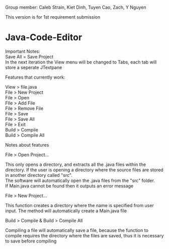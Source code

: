 Group member: Caleb Strain, Kiet Dinh, Tuyen Cao, Zach, Y Nguyen

This version is for 1st requirement submission

# Java-Code-Editor

Important Notes:<br/>
Save All = Save Project<br/>
In the next iteration the View menu will be changed to Tabs, each tab will store a seperate JTextpane<br/>

Features that currently work:<br/>

View > file.java<br/>
File > New Project<br/>
File > Open<br/>
FIle > Add File<br/>
File > Remove File<br/>
File > Save<br/>
File > Save All<br/>
File > Exit<br/>
Build > Compile<br/>
Build > Compile All<br/>

Notes about features<br/>

File > Open Project...<br/>

This only opens a directory, and extracts all the .java files within the directory. If the user is opening a directory where the source files are stored in another directory called "src".<br/>
The software will automatically open the .java files from the "src" folder.<br/> 
If Main.java cannot be found then it outputs an error message<br/>

File > New Project...<br/>

This function creates a directory where the name is specified from user input. The method will automatically create a Main.java file<br/>

Build > Compile & Build > Compile All<br/>

Compiling a file will automatically save a file, because the function to compile requires the directory where the files are saved, thus it is necessary to save before compiling<br/>
